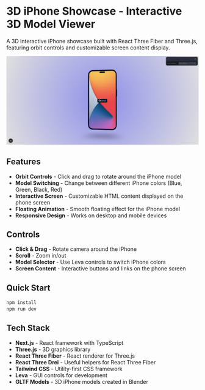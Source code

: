 # 3D iPhone Showcase - Interactive 3D Model Viewer

A 3D interactive iPhone showcase built with React Three Fiber and Three.js, featuring orbit controls and customizable screen content display.

![3D iPhone Screenshot](image.png)

## Features

- **Orbit Controls** - Click and drag to rotate around the iPhone model
- **Model Switching** - Change between different iPhone colors (Blue, Green, Black, Red)
- **Interactive Screen** - Customizable HTML content displayed on the phone screen
- **Floating Animation** - Smooth floating effect for the iPhone model
- **Responsive Design** - Works on desktop and mobile devices

## Controls

- **Click & Drag** - Rotate camera around the iPhone
- **Scroll** - Zoom in/out
- **Model Selector** - Use Leva controls to switch iPhone colors
- **Screen Content** - Interactive buttons and links on the phone screen

## Quick Start

```bash
npm install
npm run dev
```

## Tech Stack

- **Next.js** - React framework with TypeScript
- **Three.js** - 3D graphics library
- **React Three Fiber** - React renderer for Three.js
- **React Three Drei** - Useful helpers for React Three Fiber
- **Tailwind CSS** - Utility-first CSS framework
- **Leva** - GUI controls for development
- **GLTF Models** - 3D iPhone models created in Blender

